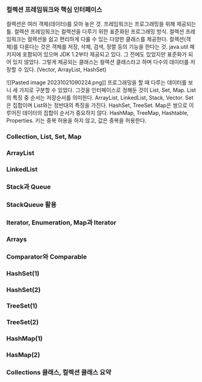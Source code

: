 ### 컬렉션 프레임워크와 핵심 인터페이스

컬렉션은 여러 객체(데이터)를 모아 놓은 것.
프레임워크는 프로그래밍을 위해 제공되는 틀.
컬렉션 프레임워크는 컬렉션을 다루기 위한 표준화된 프로그래밍 방식.
컬렉션 프레임워크는 컬렉션을 쉽고 편리하게 다룰 수 있는 다양한 클래스를 제공한다.
컬렉션(객체)를 다룬다는 것은 객체를 저장, 삭제, 검색, 정렬 등의 기능을 한다는 것.
java.util 패키지에 포함되어 있으며 JDK 1.2부터 제공되고 있다. 그 전에도 있었지만 표준화가 되어 있지 않았다. 
그렇게 제공되는 클래스는 컬렉션 클래스라고 하며 다수의 데이터를 저장할 수 있다. (Vector, ArrayList, HashSet)

![[Pasted image 20231021090224.png]]
프로그래밍을 할 때 다루는 데이터를 보니 세 가지로 구분할 수 있었다. 그것을 인터페이스로 정해둔 것이 List, Set, Map.
List의 특징 중 순서는 저장순서를 의미한다. ArrayList, LinkedList, Stack, Vector.
Set은 집합이며 List와는 정반대의 특징을 가진다. HashSet, TreeSet.
Map은 쌍으로 이루어진 데이터의 집합이 순서가 중요하지 않다. HashMap, TreeMap, Hashtable, Properties.
키는 중복 허용을 하지 않고, 값은 중복을 허용한다.


### Collection, List, Set, Map

### ArrayList

### LinkedList

### Stack과 Queue

### StackQueue 활용

### Iterator, Enumeration, Map과 Iterator

### Arrays

### Comparator와 Comparable

### HashSet(1)

### HashSet(2)

### TreeSet(1)

### TreeSet(2)

### HashMap(1)

### HasMap(2)

### Collections 클래스, 컬렉션 클래스 요약
